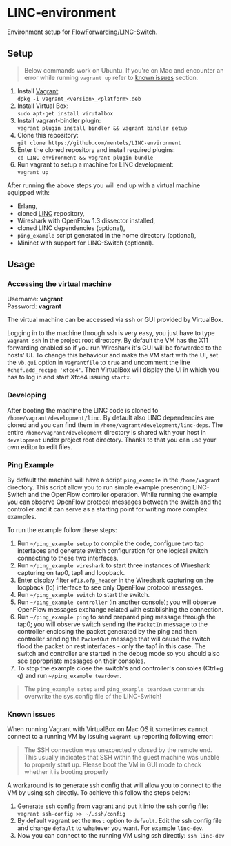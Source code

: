 # LINC-environment #

Environment setup for [FlowForwarding/LINC-Switch](https://github.com/FlowForwarding/LINC-Switch).

## Setup ##

> Below commands  work on Ubuntu. If you're on Mac and encounter an error while running `vagrant up` refer to [known issues](#known-issues) section.

1. Install [Vagrant](http://docs.vagrantup.com/v2/installation/index.html):  
`dpkg -i vagrant_<version>_<platform>.deb`
1. Install Virtual Box:  
`sudo apt-get install virutalbox`
1. Install  vagrant-bindler plugin:  
`vagrant plugin install bindler && vagrant bindler setup`
1. Clone this repository:  
`git clone https://github.com/mentels/LINC-environment`
1. Enter the cloned repository and install required plugins:  
`cd LINC-environment && vagrant plugin bundle`
1. Run vagrant to setup a machine for LINC development:  
`vagrant up`

After running the above steps you will end up with a virtual machine equipped with:
* Erlang,
* cloned [LINC](https://github.com/FlowForwarding/LINC-Switch) repository,
* Wireshark with OpenFlow 1.3 dissector installed,
* cloned LINC dependencies (optional),
* `ping_example` script generated in the home directory (optional),
* Mininet with support for LINC-Switch (optional).

## Usage ##

### Accessing the virtual machine ###

Username: **vagrant**  
Password: **vagrant**

The virtual machine can be accessed via ssh or GUI provided by VirtualBox.

Logging in to the machine through ssh is very easy, you just have to type `vagrant ssh` in the project root directory. By default the VM has the X11 forwarding enabled so if you run Wireshark it's GUI will be forwarded to the hosts' UI. To change this behaviour and make the VM start with the UI, set the `vb.gui` option in `Vagrantfile` to `true` and uncomment the line `#chef.add_recipe 'xfce4'`. Then VirtualBox will display the UI in which you has to log in and start Xfce4 issuing `startx`.


### Developing ###

After booting the machine the LINC code is cloned to `/home/vagrant/development/linc`. By default also LINC dependencies are cloned and you can find them in `/home/vagrant/development/linc-deps`. The entire `/home/vagrant/development` directory is shared with your host in `development` under project root directory. Thanks to that you can use your own editor to edit files.

### Ping Example ###

By default the machine will have a script `ping_example` in the `/home/vagrant` directory. This script allow you to run simple example presenting LINC-Switch and the OpenFlow controller operation. While running the example you can observe OpenFlow protocol messages between the switch and the controller and it can serve as a starting point for writing more complex examples.

To run the example follow these steps:

1. Run `~/ping_example setup` to compile the code, configure two tap interfaces and generate switch configuration for one logical switch connecting to these two interfaces.
1. Run `~/ping_example wireshark` to start three instances of Wireshark capturing on tap0, tap1 and loopback.
1. Enter display filter `of13.ofp_header` in the Wireshark capturing on the loopback (lo) interface to see only OpenFlow protocol messages.
1. Run `~/ping_example switch` to start the switch.
1. Run `~/ping_example controller` (in another console); you will observe OpenFlow messages exchange related with establishing the connection.
1. Run `~/ping_example ping` to send prepared ping message through the tap0; you will observe switch sending the `PacketIn` message to the controller enclosing the packet generated by the ping and then controller sending the `PacketOut` message that will cause the switch flood the packet on rest interfaces - only the tap1 in this case. The switch and controller are started in the debug mode so you should also see appropriate messages on their consoles.
1. To stop the example close the switch's and controller's consoles (Ctrl+g q) and run `~/ping_example teardown`.

> The `ping_example setup` and `ping_example teardown` commands overwrite the sys.config file of the LINC-Switch!

### Known issues ###

When running Vagrant with VirtualBox on Mac OS it sometimes cannot connect to a running VM by issuing `vagrant up` reporting following error:
> The SSH connection was unexpectedly closed by the remote end. This usually indicates that SSH within the guest machine was unable to properly start up. Please boot the VM in GUI mode to check whether it is booting properly

A workaround is to generate ssh config that will allow you to connect to the VM by using ssh directly. To achieve this follow the steps below:

1. Generate ssh config from vagrant and put it into the ssh config file:
`vagrant ssh-config >> ~/.ssh/config`
1. By default vagrant set the `Host` option to `default`. Edit the ssh config file and change `default` to whatever you want. For example `linc-dev`.
1. Now you can connect to the running VM using ssh directly:
`ssh linc-dev`
